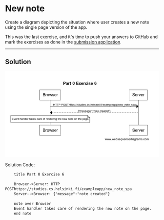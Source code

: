 # New note

Create a diagram depicting the situation where user creates a new note using the single page version of the app.

This was the last exercise, and it's time to push your answers to GitHub and mark the exercises as done in the [submission application](https://studies.cs.helsinki.fi/stats/courses/fullstackopen).

---

## Solution

![](../Exercise6.PNG)

Solution Code:

```
    title Part 0 Exercise 6

    Browser->Server: HTTP POSThttps://studies.cs.helsinki.fi/exampleapp/new_note_spa
    Server-->Browser: {"message":"note created"}

    note over Browser
    Event handler takes care of rendering the new note on the page.
    end note
```
